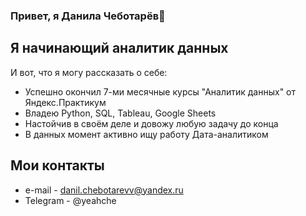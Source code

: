 ### Привет, я Данила Чеботарёв👋

## Я начинающий аналитик данных
И вот, что я могу рассказать о себе:
- Успешно окончил 7-ми месячные курсы "Аналитик данных" от Яндекс.Практикум
- Владею Python, SQL, Tableau, Google Sheets
- Настойчив в своём деле и довожу любую задачу до конца
- В данных момент активно ищу работу Дата-аналитиком
  
## Мои контакты
- e-mail - danil.chebotarevv@yandex.ru
- Telegram - @yeahche
